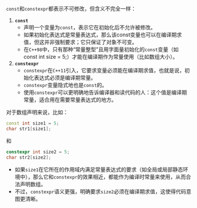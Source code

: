 `const`和`constexpr`都表示不可修改，但含义不完全一样：

1.  **`const`**
    -   声明一个变量为`const`，表示它在初始化后不允许被修改。
    -   如果初始化表达式是常量表达式，那么该const变量也可以在编译期求值，但这并非强制要求；它只保证了对象不可变。
    -   在`C++98`中，只有那种“常量整型”且用字面量初始化的`const`变量（如const int size = 5;）才能在编译期作为常量使用（比如数组大小）。
2.  **`constexpr`**
    -   `constexpr`在`C++11`引入，它要求变量必须能在编译期求值，也就是说，初始化表达式必须是编译期常量。
    -   `constexpr`变量隐式地也是`const`的。
    -   使用`constexpr`可以更明确地告诉编译器和读代码的人：这个值是编译期常量，适合用在需要常量表达式的地方。

对于数组声明来说，比如：

```cpp
const int size1 = 5;
char str1[size1];
```

和

```cpp
constexpr int size2 = 5;
char str2[size2];
```

-   如果`size1`在它所在的作用域内满足常量表达式的要求（如全局或局部静态环境中），那么它和`constexpr`的效果相近，都能作为编译时常量来使用，从而合法声明数组。
-   不过，`constexpr`语义更强，明确要求`size2`必须在编译期求值，这使得代码意图更清晰。